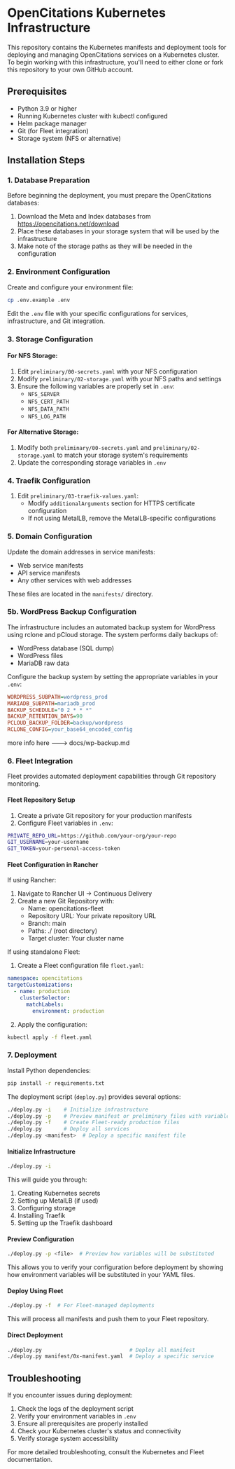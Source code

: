 # OpenCitations Kubernetes Infrastructure

This repository contains the Kubernetes manifests and deployment tools for deploying and managing OpenCitations services on a Kubernetes cluster. To begin working with this infrastructure, you'll need to either clone or fork this repository to your own GitHub account.

## Prerequisites

- Python 3.9 or higher
- Running Kubernetes cluster with kubectl configured
- Helm package manager
- Git (for Fleet integration)
- Storage system (NFS or alternative)

## Installation Steps

### 1. Database Preparation

Before beginning the deployment, you must prepare the OpenCitations databases:

1. Download the Meta and Index databases from https://opencitations.net/download
2. Place these databases in your storage system that will be used by the infrastructure
3. Make note of the storage paths as they will be needed in the configuration

### 2. Environment Configuration

Create and configure your environment file:

```bash
cp .env.example .env
```

Edit the `.env` file with your specific configurations for services, infrastructure, and Git integration.

### 3. Storage Configuration

#### For NFS Storage:
1. Edit `preliminary/00-secrets.yaml` with your NFS configuration
2. Modify `preliminary/02-storage.yaml` with your NFS paths and settings
3. Ensure the following variables are properly set in `.env`:
   - `NFS_SERVER`
   - `NFS_CERT_PATH`
   - `NFS_DATA_PATH`
   - `NFS_LOG_PATH`

#### For Alternative Storage:
1. Modify both `preliminary/00-secrets.yaml` and `preliminary/02-storage.yaml` to match your storage system's requirements
2. Update the corresponding storage variables in `.env`

### 4. Traefik Configuration

1. Edit `preliminary/03-traefik-values.yaml`:
   - Modify `additionalArguments` section for HTTPS certificate configuration
   - If not using MetalLB, remove the MetalLB-specific configurations

### 5. Domain Configuration

Update the domain addresses in service manifests:
- Web service manifests
- API service manifests
- Any other services with web addresses

These files are located in the `manifests/` directory.

### 5b. WordPress Backup Configuration

The infrastructure includes an automated backup system for WordPress using rclone and pCloud storage. The system performs daily backups of:
- WordPress database (SQL dump)
- WordPress files
- MariaDB raw data

Configure the backup system by setting the appropriate variables in your `.env`:
```ini
WORDPRESS_SUBPATH=wordpress_prod
MARIADB_SUBPATH=mariadb_prod
BACKUP_SCHEDULE="0 2 * * *"
BACKUP_RETENTION_DAYS=90
PCLOUD_BACKUP_FOLDER=backup/wordpress
RCLONE_CONFIG=your_base64_encoded_config
```

more info here ---> docs/wp-backup.md

### 6. Fleet Integration

Fleet provides automated deployment capabilities through Git repository monitoring.

#### Fleet Repository Setup

1. Create a private Git repository for your production manifests
2. Configure Fleet variables in `.env`:
```bash
PRIVATE_REPO_URL=https://github.com/your-org/your-repo
GIT_USERNAME=your-username
GIT_TOKEN=your-personal-access-token
```

#### Fleet Configuration in Rancher

If using Rancher:

1. Navigate to Rancher UI → Continuous Delivery
2. Create a new Git Repository with:
   - Name: opencitations-fleet
   - Repository URL: Your private repository URL
   - Branch: main
   - Paths: ./ (root directory)
   - Target cluster: Your cluster name

If using standalone Fleet:

1. Create a Fleet configuration file `fleet.yaml`:
```yaml
namespace: opencitations
targetCustomizations:
  - name: production
    clusterSelector:
      matchLabels:
        environment: production
```

2. Apply the configuration:
```bash
kubectl apply -f fleet.yaml
```

### 7. Deployment

Install Python dependencies:
```bash
pip install -r requirements.txt
```

The deployment script (`deploy.py`) provides several options:

```bash
./deploy.py -i    # Initialize infrastructure
./deploy.py -p    # Preview manifest or preliminary files with variable substitution
./deploy.py -f    # Create Fleet-ready production files
./deploy.py       # Deploy all services
./deploy.py <manifest>  # Deploy a specific manifest file
```

#### Initialize Infrastructure
```bash
./deploy.py -i
```

This will guide you through:
1. Creating Kubernetes secrets
2. Setting up MetalLB (if used)
3. Configuring storage
4. Installing Traefik
5. Setting up the Traefik dashboard

#### Preview Configuration
```bash
./deploy.py -p <file>  # Preview how variables will be substituted
```
This allows you to verify your configuration before deployment by showing how environment variables will be substituted in your YAML files.

#### Deploy Using Fleet
```bash
./deploy.py -f  # For Fleet-managed deployments
```
This will process all manifests and push them to your Fleet repository.

#### Direct Deployment
```bash
./deploy.py                            # Deploy all manifest
./deploy.py manifest/0x-manifest.yaml  # Deploy a specific service
```

## Troubleshooting

If you encounter issues during deployment:

1. Check the logs of the deployment script
2. Verify your environment variables in `.env`
3. Ensure all prerequisites are properly installed
4. Check your Kubernetes cluster's status and connectivity
5. Verify storage system accessibility

For more detailed troubleshooting, consult the Kubernetes and Fleet documentation.
